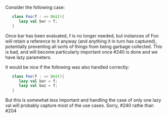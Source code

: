 Consider the following case:

```scala
   class Foo(f : => Unit){
      lazy val bar = f;
   }
```

Once bar has been evaluated, f is no longer needed, but instances of Foo will retain a reference to it anyway (and anything it in turn has captured), potentially preventing all sorts of things from being garbage collected. This is bad, and will become particularly important once #240 is done and we have lazy parameters. 

It would be nice if the following was also handled correctly:

```scala
   class Foo(f : => Unit){
      lazy val bar = f;
      lazy val baz = f;
   }
```

But this is somewhat less important and handling the case of only one lazy val will probably capture most of the use cases. 
Sorry, #240 rathe than #204

